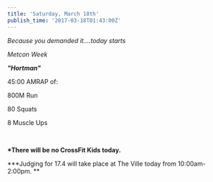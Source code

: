 ```yaml
---
title: 'Saturday, March 18th'
publish_time: '2017-03-18T01:43:00Z'
---
```


*Because you demanded it....today starts*

*Metcon Week*

***"Hortman"***

45:00 AMRAP of:

800M Run

80 Squats

8 Muscle Ups

 

**\*There will be no CrossFit Kids today.**

**\*Judging for 17.4 will take place at The Ville today from
10:00am-2:00pm. **
